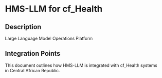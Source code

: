 # HMS-LLM for cf_Health

## Description

Large Language Model Operations Platform

## Integration Points

This document outlines how HMS-LLM is integrated with cf_Health systems in Central African Republic.

